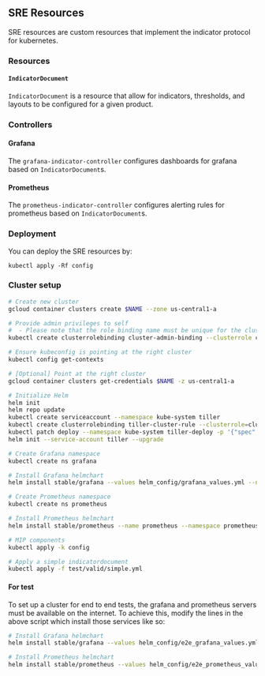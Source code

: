 
## SRE Resources

SRE resources are custom resources that implement the indicator
protocol for kubernetes.

### Resources

#### `IndicatorDocument`

`IndicatorDocument` is a resource that allow for indicators,
thresholds, and layouts to be configured for a given product.

### Controllers

#### Grafana

The `grafana-indicator-controller` configures dashboards for
grafana based on `IndicatorDocument`s.

#### Prometheus

The `prometheus-indicator-controller` configures alerting rules
for prometheus based on `IndicatorDocument`s.

### Deployment

You can deploy the SRE resources by:

```
kubectl apply -Rf config
```

### Cluster setup

```bash
# Create new cluster
gcloud container clusters create $NAME --zone us-central1-a

# Provide admin privileges to self
#  - Please note that the role binding name must be unique for the cluster
kubectl create clusterrolebinding cluster-admin-binding --clusterrole cluster-admin --user $(gcloud config get-value account)

# Ensure kubeconfig is pointing at the right cluster
kubectl config get-contexts

# [Optional] Point at the right cluster
gcloud container clusters get-credentials $NAME -z us-central1-a

# Initialize Helm
helm init
helm repo update
kubectl create serviceaccount --namespace kube-system tiller
kubectl create clusterrolebinding tiller-cluster-rule --clusterrole=cluster-admin --serviceaccount=kube-system:tiller
kubectl patch deploy --namespace kube-system tiller-deploy -p '{"spec":{"template":{"spec":{"serviceAccount":"tiller"}}}}'
helm init --service-account tiller --upgrade

# Create Grafana namespace
kubectl create ns grafana

# Install Grafana helmchart
helm install stable/grafana --values helm_config/grafana_values.yml --name grafana --namespace grafana

# Create Prometheus namespace
kubectl create ns prometheus

# Install Prometheus helmchart
helm install stable/prometheus --name prometheus --namespace prometheus

# MIP components
kubectl apply -k config

# Apply a simple indicatordocument
kubectl apply -f test/valid/simple.yml
```

#### For test

To set up a cluster for end to end tests,
the grafana and prometheus servers must be available on the internet.
To achieve this,
modify the lines in the above script which install those services like so:

```bash
# Install Grafana helmchart
helm install stable/grafana --values helm_config/e2e_grafana_values.yml --name grafana --namespace grafana
```

```bash
# Install Prometheus helmchart
helm install stable/prometheus --values helm_config/e2e_prometheus_values.yml --name prometheus --namespace prometheus
```
